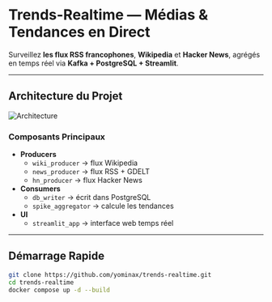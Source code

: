 #  Trends-Realtime — Médias & Tendances en Direct

Surveillez **les flux RSS francophones**, **Wikipedia** et **Hacker News**, agrégés en temps réel via **Kafka + PostgreSQL + Streamlit**.

---

##  Architecture du Projet
![Architecture](image/architecturetrendsrealtime.png)


### Composants Principaux
- **Producers**
  - `wiki_producer` → flux Wikipedia
  - `news_producer` → flux RSS + GDELT
  - `hn_producer` → flux Hacker News
- **Consumers**
  - `db_writer` → écrit dans PostgreSQL
  - `spike_aggregator` → calcule les tendances
- **UI**
  - `streamlit_app` → interface web temps réel

---

##  Démarrage Rapide

```bash
git clone https://github.com/yominax/trends-realtime.git
cd trends-realtime
docker compose up -d --build
